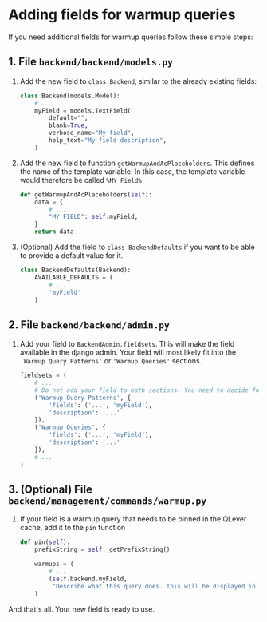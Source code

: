 # Adding fields for warmup queries
If you need additional fields for warmup queries follow these simple steps:

## 1. File `backend/backend/models.py`
1. Add the new field to `class Backend`, similar to the already existing fields:
    ```python
    class Backend(models.Model):
        # ...
        myField = models.TextField(
            default="",
            blank=True,
            verbose_name="My field",
            help_text="My field description",
        )
    ```
2. Add the new field to function `getWarmupAndAcPlaceholders`. This defines the name of the template variable. In this case, the template variable would therefore be called `%MY_Field%`
    ```python
    def getWarmupAndAcPlaceholders(self):
        data = {
            # ...
            "MY_FIELD": self.myField,
        }
        return data
    ```
3. (Optional) Add the field to `class BackendDefaults` if you want to be able to provide a default value for it.
    ```python
    class BackendDefaults(Backend):
        AVAILABLE_DEFAULTS = (
            # ...
            'myField'
        )
    ```
## 2. File `backend/backend/admin.py`
1. Add your field to `BackendAdmin.fieldsets`. This will make the field available in the django admin. Your field will most likely fit into the `'Warmup Query Patterns'` or `'Warmup Queries'` sections.
    ```python
    fieldsets = (
        # ...
        # Do not add your field to both sections. You need to decide for one of these!
        ('Warmup Query Patterns', {
            'fields': ('...', 'myField'),
            'description': '...'
        }),
        ('Warmup Queries', {
            'fields': ('...', 'myField'),
            'description': '...'
        }),
        # ...
    )
    ```

## 3. (Optional) File `backend/management/commands/warmup.py`
1. If your field is a warmup query that needs to be pinned in the QLever cache, add it to the `pin` function
    ```python
    def pin(self):
        prefixString = self._getPrefixString()

        warmups = (
            # ...
            (self.backend.myField,
             "Describe what this query does. This will be displayed in the log"),
        )
    ```

And that's all. Your new field is ready to use.